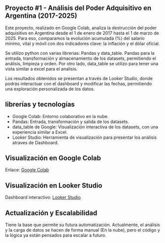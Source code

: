 ## Proyecto #1 - Análisis del Poder Adquisitivo en Argentina (2017-2025)

Este proyecto, realizado en Google Colab, analiza la destrucción del poder adquisitivo en Argentina desde el 1 de enero de 2017 hasta el 1 de marzo de 2025. Para eso, comparamos la evolución acumulada (%) del salario mínimo, vital y móvil con dos indicadores clave: la inflación y el dólar oficial.

Se utilizo python con varias librerias: Pandas y data_table. Pandas para la entrada, transformación y almacenamiento de los datasets, permitiendo el análisis, limpieza y orden. Por otro lado, data_table se utilizo para tener una vista similar a excel para el analisis.

Los resultados obtenidos se presentan a través de Looker Studio, donde podrás interactuar con el dashboard y modificar las fechas, permitiendo una exploración personalizada de los datos.

## librerías y tecnologías 

- Google Colab: Entorno colaborativo en la nube.
- Pandas: Entrada, transformación y salida de los datasets.
- data_table de Google: Visualización interactiva de los datasets, con una experiencia similar a Excel.
- Looker Studio: Herramienta de visualización para presentar los análisis atraves de Dashboard.

## Visualización en Google Colab

Enlace: [Google Colab](https://colab.research.google.com/drive/1_WPS3G-A9gFaEhZiX1-gmmjhj9IIE-nR?usp=sharing)

## Visualización en Looker Studio

Dashboard interactivo:
[Looker Studio](https://lookerstudio.google.com/s/qegdDoCtcl8)

## Actualización y Escalabilidad

Tiene la base que permite su futura automatización. Actualmente, el análisis y la carga de datos se hacen de forma manual (En la nube), pero el código y la lógica ya están pensados para escalar a futuro.

